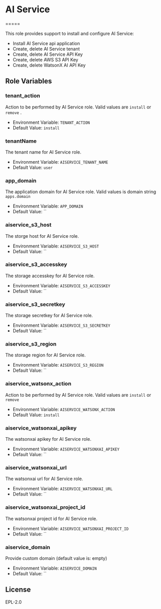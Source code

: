# AI Service

=====

This role provides support to install and configure AI Service:

* Install AI Service api application
* Create, delete AI Service tenant
* Create, delete AI Service API Key
* Create, delete AWS S3 API Key
* Create, delete WatsonX AI API Key

Role Variables
--------------

### tenant_action

Action to be performed by AI Service role. Valid values are `install` or `remove` .

* Environment Variable: `TENANT_ACTION`
* Default Value: `install`

### tenantName

The tenant name for AI Service role.

* Environment Variable: `AISERVICE_TENANT_NAME`
* Default Value: `user`

### app_domain

The application domain for AI Service role. Valid values is domain string `apps.domain`

* Environment Variable: `APP_DOMAIN`
* Default Value: ``

### aiservice_s3_host

The storge host for AI Service role.

* Environment Variable: `AISERVICE_S3_HOST`
* Default Value: ``

### aiservice_s3_accesskey

The storage accesskey for AI Service role.

* Environment Variable: `AISERVICE_S3_ACCESSKEY`
* Default Value: ``

### aiservice_s3_secretkey

The storage secretkey for AI Service role.

* Environment Variable: `AISERVICE_S3_SECRETKEY`
* Default Value: ``

### aiservice_s3_region

The storage region for AI Service role.

* Environment Variable: `AISERVICE_S3_REGION`
* Default Value: ``

### aiservice_watsonx_action

Action to be performed by AI Service role. Valid values are `install` or `remove`

* Environment Variable: `AISERVICE_WATSONX_ACTION`
* Default Value: `install`

### aiservice_watsonxai_apikey

The watsonxai apikey for AI Service role.

* Environment Variable: `AISERVICE_WATSONXAI_APIKEY`
* Default Value: ``

### aiservice_watsonxai_url

The watsonxai url for AI Service role.

* Environment Variable: `AISERVICE_WATSONXAI_URL`
* Default Value: ``

### aiservice_watsonxai_project_id

The watsonxai project id for AI Service role.

* Environment Variable: `AISERVICE_WATSONXAI_PROJECT_ID`
* Default Value: ``

### aiservice_domain

Provide custom domain (default value is: empty)
* Environment Variable: `AISERVICE_DOMAIN`
* Default Value: ``


License
-------

EPL-2.0
